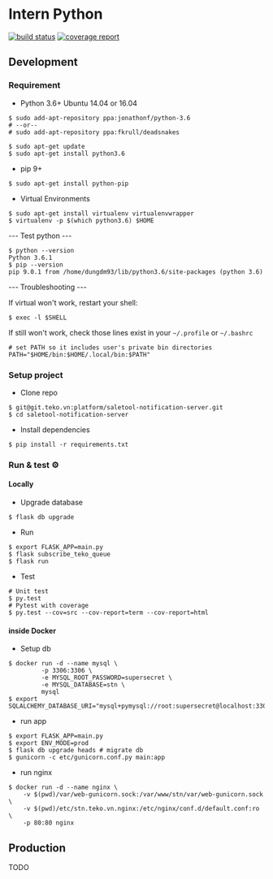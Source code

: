 Intern Python
=============
[![build status](badges/master/build.svg)](commits/master)
[![coverage report](badges/master/coverage.svg)](commits/master)


## Development
### Requirement
* Python 3.6+
Ubuntu 14.04 or 16.04

```shell
$ sudo add-apt-repository ppa:jonathonf/python-3.6
# --or--
# sudo add-apt-repository ppa:fkrull/deadsnakes

$ sudo apt-get update
$ sudo apt-get install python3.6
```

* pip 9+

```shell
$ sudo apt-get install python-pip
```

* Virtual Environments

```shell
$ sudo apt-get install virtualenv virtualenvwrapper
$ virtualenv -p $(which python3.6) $HOME
```

--- Test python ---  

```shell
$ python --version
Python 3.6.1
$ pip --version
pip 9.0.1 from /home/dungdm93/lib/python3.6/site-packages (python 3.6)
```

--- Troubleshooting ---  

If virtual won't work, restart your shell:
```shell
$ exec -l $SHELL
```

If still won't work, check those lines exist in your `~/.profile` or `~/.bashrc`

```shell
# set PATH so it includes user's private bin directories
PATH="$HOME/bin:$HOME/.local/bin:$PATH"
```

### Setup project
* Clone repo

```shell
$ git@git.teko.vn:platform/saletool-notification-server.git
$ cd saletool-notification-server
```

* Install dependencies

```shell
$ pip install -r requirements.txt
```

### Run & test :gear:
#### Locally
* Upgrade database

```shell
$ flask db upgrade
```

* Run

```shell
$ export FLASK_APP=main.py
$ flask subscribe_teko_queue
$ flask run
```

* Test

```shell
# Unit test
$ py.test
# Pytest with coverage
$ py.test --cov=src --cov-report=term --cov-report=html
```

#### inside Docker
* Setup db
```shell
$ docker run -d --name mysql \
         -p 3306:3306 \
         -e MYSQL_ROOT_PASSWORD=supersecret \
         -e MYSQL_DATABASE=stn \
         mysql
$ export SQLALCHEMY_DATABASE_URI="mysql+pymysql://root:supersecret@localhost:3306/stn"
```

* run app

```shell
$ export FLASK_APP=main.py
$ export ENV_MODE=prod
$ flask db upgrade heads # migrate db
$ gunicorn -c etc/gunicorn.conf.py main:app
```

* run nginx

```shell
$ docker run -d --name nginx \
    -v $(pwd)/var/web-gunicorn.sock:/var/www/stn/var/web-gunicorn.sock \
    -v $(pwd)/etc/stn.teko.vn.nginx:/etc/nginx/conf.d/default.conf:ro \
    -p 80:80 nginx
```

## Production
TODO
